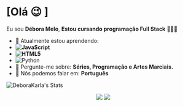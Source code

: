 # [Olá :wink: ]

Eu sou <strong>Débora Melo</strong>, <strong>Estou cursando programação Full Stack</strong> 👨🏻‍💻 

- 🚀 Atualmente estou aprendendo: <strong>
- ![JavaScript](https://img.shields.io/badge/javascript-%23323330.svg?style=for-the-badge&logo=javascript&logoColor=%23F7DF1E)
- ![HTML5](https://img.shields.io/badge/html5-%23E34F26.svg?style=for-the-badge&logo=html5&logoColor=white)</strong> 
- ![Python](https://img.shields.io/badge/python-3670A0?style=for-the-badge&logo=python&logoColor=ffdd54)
- 💬 Pergunte-me sobre: <strong> Séries, Programação e Artes Marciais. </strong>
- 📣 Nós podemos falar em: <strong>Português</strong>
 
![DeboraKarla's Stats](https://github-readme-stats.vercel.app/api?username=DeboraKarla&theme=tokyonight&show_icons=true&hide_border=false&count_private=true)

<div align="center">

  <a href="[#](https://mail.google.com/mail/u/0/#inbox)" alt="Gmail">
    <img src="https://img.shields.io/badge/-Gmail-FF0000?style=flat-square&labelColor=FF0000&logo=gmail&logoColor=white&link=LINK-DO-SEU-EMAIL"/></a>

<a href="#" alt="Linkedin">
    <img src="https://img.shields.io/badge/-Linkedin-0e76a8?style=flat-square&logo=Linkedin&logoColor=white&link=LINK-DO-SEU-LINKEDIN" /></a>
           
 </div>
